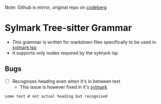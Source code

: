 Note: Github is mirror, original repo on [codeberg](https://codeberg.org/sylveryte/tree-sitter-sylmark)

# Sylmark Tree-sitter Grammar

- This grammar is written for markdown files specifically to
  be used in [sylmark lsp](https://codeberg.org/sylveryte/sylmark)
- It supports only nodes required by the sylmark lsp

## Bugs

- [ ] Recognises heading even when it's in between text
  - This issue is however fixed in it's [sylmark](https://codeberg.org/sylveryte/sylmark)

```markdown
some text # not actual heading but recognised
```
